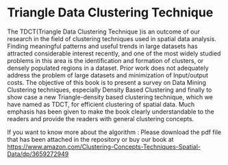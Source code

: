 # Triangle Data Clustering Technique 

The TDCT(Triangle Data Clustering Technique )is an outcome of our research in the field of clustering techniques used in spatial data analysis. Finding meaningful patterns and useful trends in large datasets has attracted considerable interest recently, and one of the most widely studied problems in this area is the identification and formation of clusters, or densely populated regions in a dataset. Prior work does not adequately address the problem of large datasets and minimization of Input/output costs. The objective of this book is to present a survey on Data Mining Clustering techniques, especially Density Based Clustering and finally to show case a new Triangle-density based clustering technique, which we have named as TDCT, for efficient clustering of spatial data. Much emphasis has been given to make the book clearly understandable to the readers and provide the readers with general clustering concepts.

If you want to know more about the algorithm : Please download the pdf file that has been attached in the repository or buy our book at https://www.amazon.com/Clustering-Concepts-Techniques-Spatial-Data/dp/3659272949
